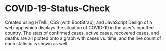 # COVID-19-Status-Check
Created using HTML, CSS (with BootStrap), and JavaScript
Design of a web-app which displays the situation of COVID-19 in the user's inputted country. The stats of confirmed cases, active cases, recovered cases, and deaths are all plotted onto a graph with cases vs. time, and the live count of each statistic is shown as well.
